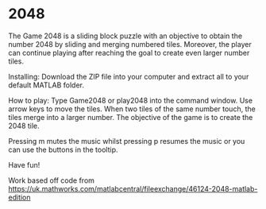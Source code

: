 # 2048
The Game 2048 is a sliding block puzzle with an objective to obtain the number 2048 by sliding and merging numbered tiles. Moreover, the player can continue playing after reaching the goal to create even larger number tiles.

Installing:
Download the ZIP file into your computer and extract all to your default MATLAB folder. 

How to play:
Type Game2048 or play2048 into the command window. Use arrow keys to move the tiles. When two tiles of the same number touch, the tiles merge into a larger number. The objective of the game is to create the 2048 tile.

Pressing m mutes the music whilst pressing p resumes the music or you can use the buttons in the tooltip.

Have fun!

Work based off code from https://uk.mathworks.com/matlabcentral/fileexchange/46124-2048-matlab-edition
